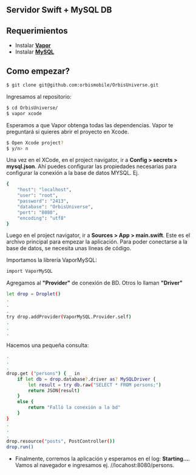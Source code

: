 Servidor Swift + MySQL DB
-------------------------

Requerimientos
----------------------

- Instalar **[Vapor](https://vapor.codes)**
- Instalar **[MySQL](https://dev.mysql.com/downloads/mysql/)**



Como empezar?
----------------------

```bash 
$ git clone git@github.com:orbismobile/OrbisUniverse.git
```

Ingresamos al repositorio: 
```bash 
$ cd OrbisUniverse/
$ vapor xcode
```

Esperamos a que Vapor obtenga todas las dependencias. Vapor te preguntará si quieres abrir el proyecto en Xcode.
```bash 
$ Open Xcode project?
$ y/n> n
```

Una vez en el XCode, en el project navigator, ir a **Config > secrets > mysql.json**. Ahí puedes configurar las propiedades necesarias para configurar la conexión a la base de datos MYSQL.
Ej.

```bash
{
    "host": "localhost",
    "user": "root",
    "password": "2413",
    "database": "OrbisUniverse",
    "port": "8080",
    "encoding": "utf8"
}
```
Luego en el project navigator, ir a **Sources > App > main.swift**. Este es el archivo principal para empezar la aplicación. Para poder conectarse a la base de datos, se necesita unas líneas de código.

Importamos la librería VaporMySQL:
```bash
import VaporMySQL
```

Agregamos al **"Provider"** de conexión de BD. Otros lo llaman **"Driver"**
```bash
let drop = Droplet()
.
.
.
try drop.addProvider(VaporMySQL.Provider.self)
.
.
.
```

Hacemos una pequeña consulta:
```bash
.
.
.
drop.get ("persons") { _ in
    if let db = drop.database?.driver as? MySQLDriver {
        let result = try db.raw("SELECT * FROM persons;")
        return JSON(result)
    }
    else {
        return "Falló la conexión a la bd"
    }  
}
.
.
.
drop.resource("posts", PostController())
drop.run()
```

- Finalmente, corremos la aplicación y esperamos en el log: **Starting...**. Vamos al navegador e ingresamos ej. //locahost:8080/persons.
